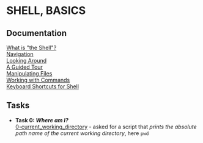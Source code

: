 # **SHELL, BASICS**
## **Documentation**
[What is "the Shell"?](http://linuxcommand.org/lc3_lts0010.php)<br>
[Navigation](http://linuxcommand.org/lc3_lts0020.php)<br>
[Looking Around](http://linuxcommand.org/lc3_lts0030.php)<br>
[A Guided Tour](http://linuxcommand.org/lc3_lts0040.php)<br>
[Manipulating Files](http://linuxcommand.org/lc3_lts0050.php)<br>
[Working with Commands](http://linuxcommand.org/lc3_lts0060.php)<br>
[Keyboard Shortcuts for Shell](https://www.howtogeek.com/181/keyboard-shortcuts-for-bash-command-shell-for-ubuntu-debian-suse-redhat-linux-etc/)<br>

## **Tasks**
- **Task 0: _Where am I?_**<br>
    [0-current_working_directory](https://github.com/Spark4545/holbertonschool-shell/blob/master/basics/0-current_working_directory) - asked for a script that _prints the absolute path name of the current working directory_, here `pwd`
